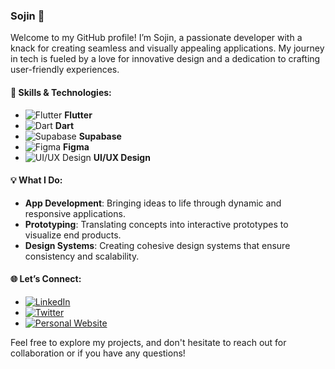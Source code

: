 ### Sojin 🌟

Welcome to my GitHub profile! I’m Sojin, a passionate developer with a knack for creating seamless and visually appealing applications. My journey in tech is fueled by a love for innovative design and a dedication to crafting user-friendly experiences.

#### 🚀 Skills & Technologies:

- ![Flutter](https://img.shields.io/badge/Flutter-%2302569B.svg?style=flat-square&logo=flutter&logoColor=white) **Flutter**
- ![Dart](https://img.shields.io/badge/Dart-%230175C2.svg?style=flat-square&logo=dart&logoColor=white) **Dart**
- ![Supabase](https://img.shields.io/badge/Supabase-3ECF8E?style=flat-square&logo=supabase&logoColor=white) **Supabase**
- ![Figma](https://img.shields.io/badge/Figma-%23F24E1E.svg?style=flat-square&logo=figma&logoColor=white) **Figma**
- ![UI/UX Design](https://img.shields.io/badge/UI/UX%20Design-%23008080.svg?style=flat-square&logoColor=white) **UI/UX Design**

#### 💡 What I Do:

- **App Development**: Bringing ideas to life through dynamic and responsive applications.
- **Prototyping**: Translating concepts into interactive prototypes to visualize end products.
- **Design Systems**: Creating cohesive design systems that ensure consistency and scalability.

#### 🌐 Let’s Connect:

- [![LinkedIn](https://img.shields.io/badge/LinkedIn-%230077B5.svg?style=flat-square&logo=linkedin&logoColor=white)](#)
- [![Twitter](https://img.shields.io/badge/Twitter-%231DA1F2.svg?style=flat-square&logo=twitter&logoColor=white)](#)
- [![Personal Website](https://img.shields.io/badge/Website-%23000000.svg?style=flat-square&logo=About.me&logoColor=white)](#)

Feel free to explore my projects, and don't hesitate to reach out for collaboration or if you have any questions!
